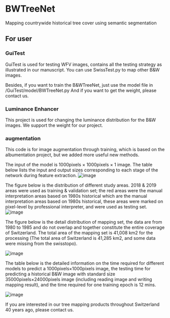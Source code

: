 # BWTreeNet
Mapping countrywide historical tree cover using semantic segmentation

## For user

### GuiTest
GuiTest is used for testing WFV images, contains all the testing strategy as illustrated in our manuscript.
You can use SwissTest.py to map other B&W images.

Besides, if you want to train the B&WTreeNet, just use the model file in /GuiTest/model/BWTreeNet.py
And if you want to get the weight, please contact us.

### Luminance Enhancer
This project is  used for changing the luminance distribution for the B&W images.
We support the weight for our project.

### augmentation
This code is for image augmentation through training, which is based on the albumentation project, but we added more useful new methods.


The input of the model is 1000pixels × 1000pixels × 1 image. The table below lists the input and output sizes corresponding to each stage of the network during feature extraction. 
![image](https://github.com/user-attachments/assets/d4ad1aa2-71f0-4cee-9343-803d6cdbc4aa)


The figure below is the distribution of different study areas. 
2018 \& 2019 areas were used as training & validation set; the red areas were the manual interpretation areas based on 1980s historical which are the manual interpretation areas based on 1980s historical, these areas were marked on pixel-level by professional interpreter, and were used as testing set.
![image](https://github.com/user-attachments/assets/20d0fbdf-15a0-4b6a-ba64-480c853addc8)

The figure below is the detail distribution of mapping set, the data are from 1980 to 1985 and do not overlap and together constitute the entire
coverage of Switzerland. The total area of the mapping set is 41,008 km2 for the processing (The total area of Switzerland is 41,285 km2, and some data were missing from the swisstopo).

![image](https://github.com/user-attachments/assets/656e0260-1dcc-4cc0-8b8f-eb7937e547a3)

The table below is the detailed information on the time required for different models to predict a 1000pixels×1000pixels image, the testing time for predicting a historical B&W image with standard size 35000pixels×24000pixels image (including reading image and writing mapping result), and the time required for one training epoch is 12 mins. 

![image](https://github.com/user-attachments/assets/723bf18d-83c9-49d6-951b-172a146cc5fd)

If you are interested in our tree mapping products throughout Switzerland 40 years ago, please contact us.
